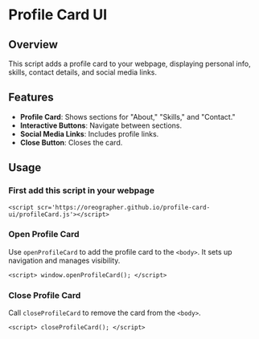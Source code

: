 # Profile Card UI

## Overview

This script adds a profile card to your webpage, displaying personal info, skills, contact details, and social media links.

## Features

- **Profile Card**: Shows sections for "About," "Skills," and "Contact."
- **Interactive Buttons**: Navigate between sections.
- **Social Media Links**: Includes profile links.
- **Close Button**: Closes the card.

## Usage

### First add this script in your webpage

`<script scr='https://oreographer.github.io/profile-card-ui/profileCard.js'></script>`

### Open Profile Card

Use `openProfileCard` to add the profile card to the `<body>`. It sets up navigation and manages visibility.

`<script>
  window.openProfileCard();
</script>`

### Close Profile Card

Call `closeProfileCard` to remove the card from the `<body>`.

`<script>
  closeProfileCard();
</script>`
